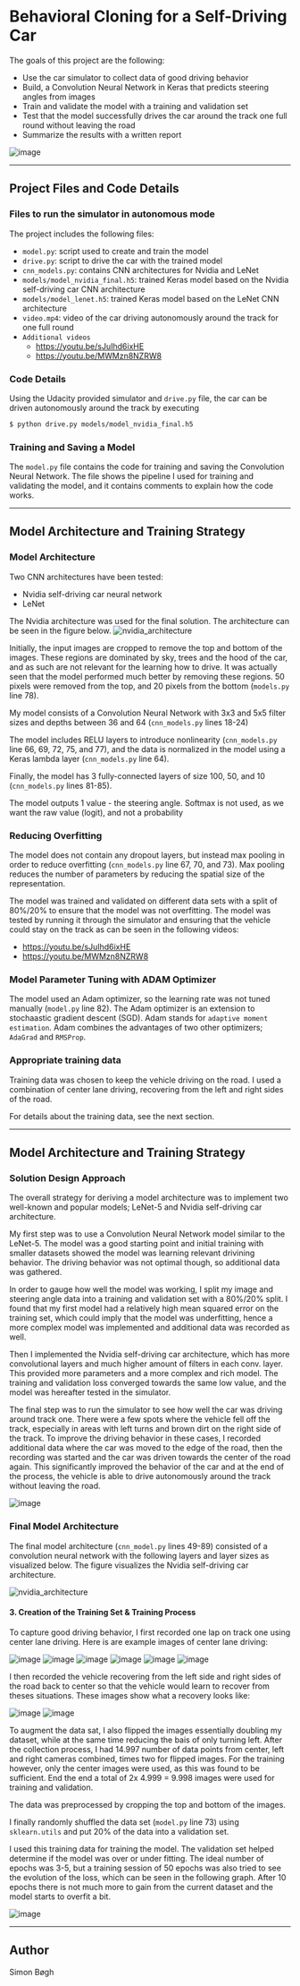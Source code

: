 # Behavioral Cloning for a Self-Driving Car

The goals of this project are the following:
* Use the car simulator to collect data of good driving behavior
* Build, a Convolution Neural Network in Keras that predicts steering angles from images
* Train and validate the model with a training and validation set
* Test that the model successfully drives the car around the track one full round without leaving the road
* Summarize the results with a written report

![image](docs/video.gif)


[//]: # (Image References)

[image1]: ./examples/placeholder.png "Model Visualization"
[image2]: ./examples/placeholder.png "Grayscaling"
[image3]: ./examples/placeholder_small.png "Recovery Image"
[image4]: ./examples/placeholder_small.png "Recovery Image"
[image5]: ./examples/placeholder_small.png "Recovery Image"
[image6]: ./examples/placeholder_small.png "Normal Image"
[image7]: ./examples/placeholder_small.png "Flipped Image"


---
## Project Files and Code Details

### Files to run the simulator in autonomous mode

The project includes the following files:
* `model.py`: script used to create and train the model
* `drive.py`: script to drive the car with the trained model
* `cnn_models.py`: contains CNN architectures for Nvidia and LeNet
* `models/model_nvidia_final.h5`: trained Keras model based on the Nvidia self-driving car CNN architecture
* `models/model_lenet.h5`: trained Keras model based on the LeNet CNN architecture
* `video.mp4`: video of the car driving autonomously around the track for one full round
* `Additional videos`
    * https://youtu.be/sJuIhd6ixHE
    * https://youtu.be/MWMzn8NZRW8

### Code Details
Using the Udacity provided simulator and `drive.py` file, the car can be driven autonomously around the track by executing
```sh
$ python drive.py models/model_nvidia_final.h5
```

### Training and Saving a Model
The `model.py` file contains the code for training and saving the Convolution Neural Network. The file shows the pipeline I used for training and validating the model, and it contains comments to explain how the code works.

---
## Model Architecture and Training Strategy
### Model Architecture

Two CNN architectures have been tested:
* Nvidia self-driving car neural network
* LeNet

The Nvidia architecture was used for the final solution. The architecture can be seen in the figure below.
![nvidia_architecture](docs/model_nvidia_architecture.png)

Initially, the input images are cropped to remove the top and bottom of the images. These regions are dominated by sky, trees and the hood of the car, and as such are not relevant for the learning how to drive. It was actually seen that the model performed much better by removing these regions. 50 pixels were removed from the top, and 20 pixels from the bottom (`models.py` line 78).

My model consists of a Convolution Neural Network with 3x3 and 5x5 filter sizes and depths between 36 and 64 (`cnn_models.py` lines 18-24)

The model includes RELU layers to introduce nonlinearity (`cnn_models.py` line 66, 69, 72, 75, and 77), and the data is normalized in the model using a Keras lambda layer (`cnn_models.py` line 64).

Finally, the model has 3 fully-connected layers of size 100, 50, and 10 (`cnn_models.py` lines 81-85).

The model outputs 1 value - the steering angle. Softmax is not used, as we want the raw value (logit), and not a probability

### Reducing Overfitting

The model does not contain any dropout layers, but instead max pooling in order to reduce overfitting (`cnn_models.py` line 67, 70, and 73). Max pooling reduces the number of parameters by reducing the spatial size of the representation.

The model was trained and validated on different data sets with a split of 80%/20% to ensure that the model was not overfitting. The model was tested by running it through the simulator and ensuring that the vehicle could stay on the track as can be seen in the following videos:
* https://youtu.be/sJuIhd6ixHE
* https://youtu.be/MWMzn8NZRW8

### Model Parameter Tuning with ADAM Optimizer

The model used an Adam optimizer, so the learning rate was not tuned manually (`model.py` line 82). The Adam optimizer is an extension to stochaastic gradient descent (SGD). Adam stands for `adaptive moment estimation`. Adam combines the advantages of two other optimizers; `AdaGrad` and `RMSProp`.

### Appropriate training data

Training data was chosen to keep the vehicle driving on the road. I used a combination of center lane driving, recovering from the left and right sides of the road.

For details about the training data, see the next section.

---
## Model Architecture and Training Strategy

### Solution Design Approach

The overall strategy for deriving a model architecture was to implement two well-known and popular models; LeNet-5 and Nvidia self-driving car architecture.

My first step was to use a Convolution Neural Network model similar to the LeNet-5. The model was a good starting point and initial training with smaller datasets showed the model was learning relevant drivining behavior. The driving behavior was not optimal though, so additional data was gathered.

In order to gauge how well the model was working, I split my image and steering angle data into a training and validation set with a 80%/20% split. I found that my first model had a relatively high mean squared error on the training set, which could imply that the model was underfitting, hence a more complex model was implemented and additional data was recorded as well.

Then I implemented the Nvidia self-driving car architecture, which has more convolutional layers and much higher amount of filters in each conv. layer. This provided more parameters and a more complex and rich model. The training and validation loss converged towards the same low value, and the model was hereafter tested in the simulator.

The final step was to run the simulator to see how well the car was driving around track one. There were a few spots where the vehicle fell off the track, especially in areas with left turns and brown dirt on the right side of the track. To improve the driving behavior in these cases, I recorded additional data where the car was moved to the edge of the road, then the recording was started and the car was driven towards the center of the road again. This significantly improved the behavior of the car and at the end of the process, the vehicle is able to drive autonomously around the track without leaving the road.

![image](docs/video.gif)

### Final Model Architecture

The final model architecture (`cnn_model.py` lines 49-89) consisted of a convolution neural network with the following layers and layer sizes as visualized below. The figure visualizes the Nvidia self-driving car architecture.

![nvidia_architecture](docs/model_nvidia_architecture.png)

#### 3. Creation of the Training Set & Training Process

To capture good driving behavior, I first recorded one lap on track one using center lane driving. Here is are example images of center lane driving:

![image](docs/training_example_1.jpg)
![image](docs/training_example_2.jpg)
![image](docs/training_example_3.jpg)
![image](docs/training_example_4.jpg)
![image](docs/training_example_5.jpg)
![image](docs/training_example_6.jpg)

I then recorded the vehicle recovering from the left side and right sides of the road back to center so that the vehicle would learn to recover from theses situations. These images show what a recovery looks like:

![image](docs/recovery_data_1.jpg)
![image](docs/recovery_data_2.jpg)

To augment the data sat, I also flipped the images essentially doubling my dataset, while at the same time reducing the bais of only turning left. After the collection process, I had 14.997 number of data points from center, left and right cameras combined, times two for flipped images. For the training however, only the center images were used, as this was found to be sufficient. End the end a total of 2x 4.999 = 9.998 images were used for training and validation.

The data was preprocessed by cropping the top and bottom of the images.

I finally randomly shuffled the data set (`model.py` line 73) using `sklearn.utils` and put 20% of the data into a validation set.

I used this training data for training the model. The validation set helped determine if the model was over or under fitting. The ideal number of epochs was 3-5, but a training session of 50 epochs was also tried to see the evolution of the loss, which can be seen in the following graph. After 10 epochs there is not much more to gain from the current dataset and the model starts to overfit a bit.

![image](docs/loss_graph.png)

---
## Author

Simon Bøgh
